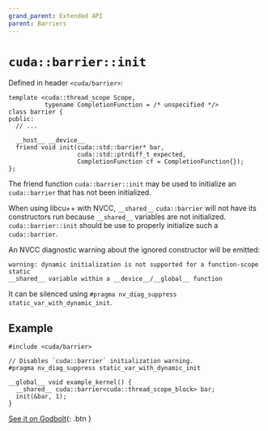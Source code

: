 ```yaml
---
grand_parent: Extended API
parent: Barriers
---
```


# `cuda::barrier::init`

Defined in header `<cuda/barrier>`:

```cuda
template <cuda::thread_scope Scope,
          typename CompletionFunction = /* unspecified */>
class barrier {
public:
  // ...

  __host__ __device__
  friend void init(cuda::std::barrier* bar,
                   cuda::std::ptrdiff_t expected,
                   CompletionFunction cf = CompletionFunction{});
};
```

The friend function `cuda::barrier::init` may be used to initialize an
  `cuda::barrier` that has not been initialized.

When using libcu++ with NVCC,  `__shared__` `cuda::barrier` will not have its
  constructors run because `__shared__` variables are not initialized.
`cuda::barrier::init` should be use to properly initialize such a
  `cuda::barrier`.

An NVCC diagnostic warning about the ignored constructor will be emitted:

```
warning: dynamic initialization is not supported for a function-scope static
__shared__ variable within a __device__/__global__ function
```

It can be silenced using `#pragma nv_diag_suppress static_var_with_dynamic_init`.

## Example

```cuda
#include <cuda/barrier>

// Disables `cuda::barrier` initialization warning.
#pragma nv_diag_suppress static_var_with_dynamic_init

__global__ void example_kernel() {
  __shared__ cuda::barrier<cuda::thread_scope_block> bar;
  init(&bar, 1);
}
```

[See it on Godbolt](https://godbolt.org/z/nK5q3xh34){: .btn }


[`cuda::thread_scope`]: ./memory_model.md

[thread.barrier.class paragraph 12]: https://eel.is/c++draft/thread.barrier.class#12

[coalesced threads]: https://docs.nvidia.com/cuda/cuda-c-programming-guide/index.html#coalesced-group-cg

[`concurrentManagedAccess` property]: https://docs.nvidia.com/cuda/cuda-runtime-api/structcudaDeviceProp.html#structcudaDeviceProp_116f9619ccc85e93bc456b8c69c80e78b
[`hostNativeAtomicSupported` property]: https://docs.nvidia.com/cuda/cuda-runtime-api/structcudaDeviceProp.html#structcudaDeviceProp_1ef82fd7d1d0413c7d6f33287e5b6306f
